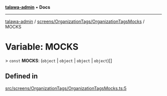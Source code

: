 [**talawa-admin**](../../../../README.md) • **Docs**

***

[talawa-admin](../../../../modules.md) / [screens/OrganizationTags/OrganizationTagsMocks](../README.md) / MOCKS

# Variable: MOCKS

\> `const` **MOCKS**: (`object` \| `object` \| `object` \| `object`)[]

## Defined in

[src/screens/OrganizationTags/OrganizationTagsMocks.ts:5](https://github.com/PalisadoesFoundation/talawa-admin/blob/d16b95ee179900e8e32a2296f14e948e6caea05b/src/screens/OrganizationTags/OrganizationTagsMocks.ts#L5)
